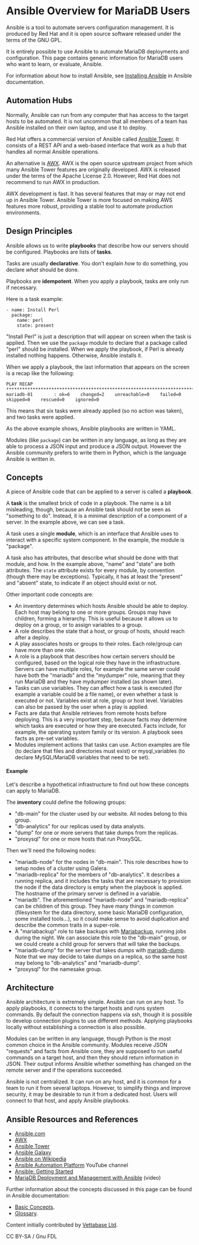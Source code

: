 
# Ansible Overview for MariaDB Users

Ansible is a tool to automate servers configuration management. It is produced by Red Hat and it is open source software released under the terms of the GNU GPL.


It is entirely possible to use Ansible to automate MariaDB deployments and configuration. This page contains generic information for MariaDB users who want to learn, or evaluate, Ansible.


For information about how to install Ansible, see [Installing Ansible](https://docs.ansible.com/ansible/latest/installation_guide/intro_installation.html) in Ansible documentation.



## Automation Hubs


Normally, Ansible can run from any computer that has access to the target hosts to be automated. It is not uncommon that all members of a team has Ansible installed on their own laptop, and use it to deploy.


Red Hat offers a commercial version of Ansible called [Ansible Tower](https://docs.ansible.com/ansible/latest/reference_appendices/tower.html). It consists of a REST API and a web-based interface that work as a hub that handles all normal Ansible operations.


An alternative is [AWX](https://github.com/ansible/awx). AWX is the open source upstream project from which many Ansible Tower features are originally developed. AWX is released under the terms of the Apache License 2.0. However, Red Hat does not recommend to run AWX in production.


AWX development is fast. It has several features that may or may not end up in Ansible Tower. Ansible Tower is more focused on making AWS features more robust, providing a stable tool to automate production environments.


## Design Principles


Ansible allows us to write **playbooks** that describe how our servers should be configured. Playbooks are lists of **tasks**.


Tasks are usually **declarative**. You don't explain *how* to do something, you declare *what* should be done.


Playbooks are **idempotent**. When you apply a playbook, tasks are only run if necessary.


Here is a task example:


```
- name: Install Perl
  package:
    name: perl
    state: present
```

"Install Perl" is just a description that will appear on screen when the task is applied. Then we use the `package` module to declare that a package called "perl" should be installed. When we apply the playbook, if Perl is already installed nothing happens. Otherwise, Ansible installs it.


When we apply a playbook, the last information that appears on the screen is a recap like the following:


```
PLAY RECAP ***************************************************************************************************
mariadb-01        : ok=6    changed=2    unreachable=0    failed=0    skipped=0    rescued=0    ignored=0
```

This means that six tasks were already applied (so no action was taken), and two tasks were applied.


As the above example shows, Ansible playbooks are written in YAML.


Modules (like `package`) can be written in any language, as long as they are able to process a JSON input and produce a JSON output. However the Ansible community prefers to write them in Python, which is the language Ansible is written in.


## Concepts


A piece of Ansible code that can be applied to a server is called a **playbook**.


A **task** is the smallest brick of code in a playbook. The name is a bit misleading, though, because an Ansible task should not be seen as "something to do". Instead, it is a minimal description of a component of a server. In the example above, we can see a task.


A task uses a single **module**, which is an interface that Ansible uses to interact with a specific system component. In the example, the module is "package".


A task also has attributes, that describe what should be done with that module, and how. In the example above, "name" and "state" are both attributes. The `state` attribute exists for every module, by convention (though there may be exceptions). Typically, it has at least the "present" and "absent" state, to indicate if an object should exist or not.


Other important code concepts are:


* An inventory determines which hosts Ansible should be able to deploy. Each host may belong to one or more groups. Groups may have children, forming a hierarchy. This is useful because it allows us to deploy on a group, or to assign variables to a group.
* A role describes the state that a host, or group of hosts, should reach after a deploy.
* A play associates hosts or groups to their roles. Each role/group can have more than one role.
* A role is a playbook that describes how certain servers should be configured, based on the logical role they have in the infrastructure. Servers can have multiple roles, for example the same server could have both the "mariadb" and the "mydumper" role, meaning that they run MariaDB and they have mydumper installed (as shown later).
* Tasks can use variables. They can affect how a task is executed (for example a variable could be a file name), or even whether a task is executed or not. Variables exist at role, group or host level. Variables can also be passed by the user when a play is applied.
* Facts are data that Ansible retrieves from remote hosts before deploying. This is a very important step, because facts may determine which tasks are executed or how they are executed. Facts include, for example, the operating system family or its version. A playbook sees facts as pre-set variables.
* Modules implement actions that tasks can use. Action examples are file (to declare that files and directories must exist) or mysql_variables (to declare MySQL/MariaDB variables that need to be set).


#### Example


Let's describe a hypothetical infrastructure to find out how these concepts can apply to MariaDB.


The **inventory** could define the following groups:


* "db-main" for the cluster used by our website. All nodes belong to this group.
* "db-analytics" for our replicas used by data analysts.
* "dump" for one or more servers that take dumps from the replicas.
* "proxysql" for one or more hosts that run ProxySQL.


Then we'll need the following nodes:


* "mariadb-node" for the nodes in "db-main". This role describes how to setup nodes of a cluster using Galera.
* "mariadb-replica" for the members of "db-analytics". It describes a running replica, and it includes the tasks that are necessary to provision the node if the data directory is empty when the playbook is applied. The hostname of the primary server is defined in a variable.
* "mariadb". The aforementioned "mariadb-node" and "mariadb-replica" can be children of this group. They have many things in common (filesystem for the data directory, some basic MariaDB configuration, some installed tools...), so it could make sense to avoid duplication and describe the common traits in a super-role.
* A "mariabackup" role to take backups with [Mariabackup](../../../../backing-up-and-restoring-databases/mariabackup/README.md), running jobs during the night. We can associate this role to the "db-main" group, or we could create a child group for servers that will take the backups.
* "mariadb-dump" for the server that takes dumps with [mariadb-dump](../../../../../clients-and-utilities/legacy-clients-and-utilities/mysqldump.md). Note that we may decide to take dumps on a replica, so the same host may belong to "db-analytics" and "mariadb-dump".
* "proxysql" for the namesake group.


## Architecture


Ansible architecture is extremely simple. Ansible can run on any host. To apply playbooks, it connects to the target hosts and runs system commands. By default the connection happens via ssh, though it is possible to develop connection plugins to use different methods. Applying playbooks locally without establishing a connection is also possible.


Modules can be written in any language, though Python is the most common choice in the Ansible community. Modules receive JSON "requests" and facts from Ansible core, they are supposed to run useful commands on a target host, and then they should return information in JSON. Their output informs Ansible whether something has changed on the remote server and if the operations succeeded.


Ansible is not centralized. It can run on any host, and it is common for a team to run it from several laptops. However, to simplify things and improve security, it may be desirable to run it from a dedicated host. Users will connect to that host, and apply Ansible playbooks.


## Ansible Resources and References


* [Ansible.com](https://www.ansible.com/)
* [AWX](https://github.com/ansible/awx)
* [Ansible Tower](https://docs.ansible.com/ansible/latest/reference_appendices/tower.html)
* [Ansible Galaxy](https://galaxy.ansible.com/)
* [Ansible on Wikipedia](https://en.wikipedia.org/wiki/Ansible_(software))
* [Ansible Automation Platform](https://www.youtube.com/c/AnsibleAutomation/videos) YouTube channel
* [Ansible: Getting Started](https://www.ansible.com/resources/get-started)
* [MariaDB Deployment and Management with Ansible](https://youtu.be/CV8-56Fgjc0) (video)


Further information about the concepts discussed in this page can be found in Ansible documentation:


* [Basic Concepts](https://docs.ansible.com/ansible/latest/network/getting_started/basic_concepts.html).
* [Glossary](https://docs.ansible.com/ansible/latest/reference_appendices/glossary.html).



Content initially contributed by [Vettabase Ltd](https://vettabase.com/).


CC BY-SA / Gnu FDL


